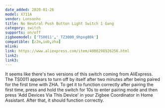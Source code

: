 ```yaml
---
date_added: 2020-01-26
model: X711A
vendor: Lonsonho
title: No Neutral Push Button Light Switch 1 Gang
category: switch
supports: on/off
zigbeemodel: ['TS0011','_TZ3000_9hpxg80k']
compatible: [z2m,iob,zha]
mlink: 
link: https://www.aliexpress.com/item/4000298926256.html
link2: 
link3: 
---
```

It seems like there's two versions of this switch coming from AliExpress. The TS0011 appears to turn off by itself after two minutes after being paired for the first time with ZHA. To get it to function correctly after pairing the first time, press and hold the switch for 10s to enter pairing mode and then press 'Add Devices Via This Device' in your Zigbee Coordinator in Home Assistant. After that, it should function correctly.
